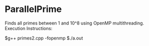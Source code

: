 # ParallelPrime
Finds all primes between 1 and 10^8 using OpenMP multithreading.
Execution Instructions:

$g++ primes2.cpp -fopenmp
$./a.out
